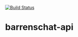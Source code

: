 [![Build Status](https://travis-ci.org/dbubel/barrenschat-api.svg?branch=master)](https://travis-ci.org/dbubel/barrenschat-api)

# barrenschat-api
